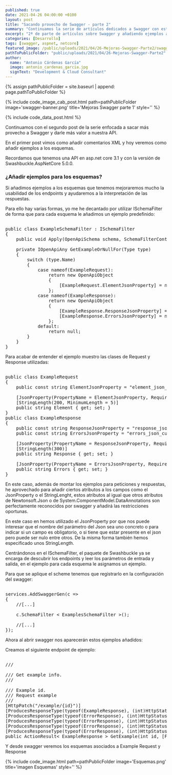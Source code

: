 ```yaml
---
published: true
date: 2021-04-26 04:00:00 +0100
layout: post
title: "Sacando provecho de Swagger - parte 2"
summary: "Continuamos la serie de artículos dedicados a Swagger con esta segunda parte añadiendo ejemplos a los esquemas de datos."
excerpt: "2ª de parte de artículos sobre Swagger y añadiendo ejemplos a nuestros esquemas"
categories: [Desarrollo]
tags: [swagger, aspnet, netcore]
featured_image: /public/uploads/2021/04/26-Mejoras-Swagger-Parte2/swagger-banner.png
pathToPublicFolder: "public/uploads/2021/04/26-Mejoras-Swagger-Parte2"
author:
  name: "Antonio Cárdenas García"
  image: antonio_cardenas_garcia.jpg
  signText: "Development & Cloud Consultant"
---
```


{% assign pathPublicFolder = site.baseurl | append: page.pathToPublicFolder %}

{% include code_image_cab_post.html path=pathPublicFolder
image='swagger-banner.png'
title='Mejoras Swagger parte 1'
style=''
%}

{% include
code_data_post.html
%}

Continuamos con el segundo post de la serie enfocada a sacar más provecho a Swagger y darle más valor a nuestra API.

En el primer post vimos como añadir comentarios XML y hoy veremos como añadir ejemplos a los esquemas.

Recordamos que tenemos una API en asp.net core 3.1 y con la versión de Swashbuckle.AspNetCore 5.0.0.

### **¿Añadir ejemplos para los esquemas?**

Si añadimos ejemplos a los esquemas que tenemos mejoraremos mucho la usabilidad de los endpoints y ayudaremos a la interpretación de las respuestas.

Para ello hay varias formas, yo me he decantado por utilizar ISchemaFilter de forma que para cada esquema le añadimos un ejemplo predefinido:

<pre data-enlighter-language="csharp">  
public class ExampleSchemaFilter : ISchemaFilter
{
    public void Apply(OpenApiSchema schema, SchemaFilterContext context) => schema.Example = GetExampleOrNullFor(context.Type);

    private IOpenApiAny GetExampleOrNullFor(Type type)
    {
        switch (type.Name)
        {
            case nameof(ExampleRequest):
                return new OpenApiObject
                {
                    [ExampleRequest.ElementJsonProperty] = new OpenApiString("Some element request.")
                };
            case nameof(ExampleResponse):
                return new OpenApiObject
                {
                    [ExampleResponse.ResponseJsonProperty] = new OpenApiString("Any response."),
                    [ExampleResponse.ErrorsJsonProperty] = new OpenApiNull()
                };
            default:
                return null;
        }
    }
}
</pre>

Para acabar de entender el ejemplo muestro las clases de Request y Response utilizadas:

<pre data-enlighter-language="csharp">  
public class ExampleRequest
{
    public const string ElementJsonProperty = "element_json_custom_name";

    [JsonProperty(PropertyName = ElementJsonProperty, Required = Required.Always)]
    [StringLength(200, MinimumLength = 5)]
    public string Element { get; set; }
}
public class ExampleResponse
{
    public const string ResponseJsonProperty = "response_json_custom_name";
    public const string ErrorsJsonProperty = "errors_json_custom_name";

    [JsonProperty(PropertyName = ResponseJsonProperty, Required = Required.DisallowNull)]
    [StringLength(300)]
    public string Response { get; set; }

    [JsonProperty(PropertyName = ErrorsJsonProperty, Required = Required.AllowNull)]
    public string Errors { get; set; }
}
</pre>

En este caso, además de montar los ejemplos para peticiones y respuestas, he aprovechado para añadir ciertos atributos a los campos como el JsonProperty o el StringLenght, estos atributos al igual que otros atributos de Newtonsoft.Json o de System.ComponentModel.DataAnnotations son perfectamente reconocidos por swagger y añadirá las restricciones oportunas.

En este caso en hemos utilizado el JsonProperty por que nos puede interesar que el nombre del parámetro del Json sea uno concreto o para indicar si un campo es obligatorio, o si tiene que estar presente en el json pero puede ser nulo entre otros. De la misma forma también hemos especificado unos StringLength.

Centrándonos en el ISchemaFilter, el paquete de Swashbuckle ya se encarga de descubrir los endpoints y leer los parámetros de entrada y salida, en el ejemplo para cada esquema le asignamos un ejemplo.

Para que se aplique el scheme tenemos que registrarlo en la configuración del swagger:

<pre data-enlighter-language="csharp">  
services.AddSwaggerGen(c =>
{
    //[...] 

    c.SchemaFilter < ExamplesSchemaFilter >();

    //[...]
});
</pre>

Ahora al abrir swagger nos aparecerán estos ejemplos añadidos:

Creamos el siguiente endpoint de ejemplo:

<pre data-enlighter-language="csharp">  
/// <summary>
/// Get example info.
/// </summary>
/// <param name="id">Example id.</param>
/// <param name="request">Request example</param>
/// <returns></returns>
[HttpPatch("/example/{id}")]
[ProducesResponseType(typeof(ExampleResponse), (int)HttpStatusCode.NoContent)]
[ProducesResponseType(typeof(ErrorResponse), (int)HttpStatusCode.BadRequest)]
[ProducesResponseType(typeof(ErrorResponse), (int)HttpStatusCode.Unauthorized)]
[ProducesResponseType(typeof(ErrorResponse), (int)HttpStatusCode.Forbidden)]
[ProducesResponseType(typeof(ErrorResponse), (int)HttpStatusCode.NotFound)]
public ActionResult< ExampleResponse > GetExample(int id, [FromBody] ExampleRequest request) => Ok(new ExampleResponse());
</pre>

Y desde swagger veremos los esquemas asociados a Example Request y Response

{% include code_image.html path=pathPublicFolder
image='Esquemas.png'
title='imagen Esquemas'
style=''
%}